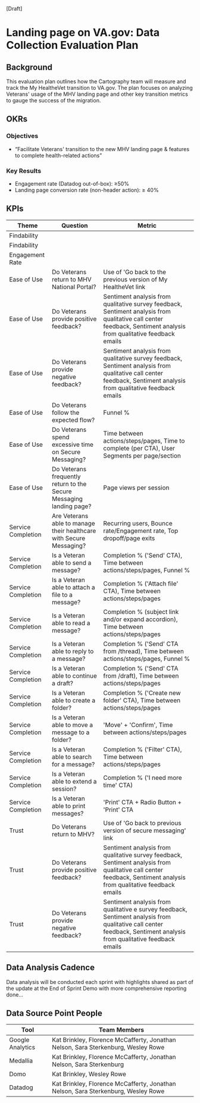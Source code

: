 [Draft]

# **Landing page on VA.gov: Data Collection Evaluation Plan**

## **Background**

This evaluation plan outlines how the Cartography team will measure and track the My HealtheVet transition to VA.gov. The plan focuses on analyzing Veterans' usage of the MHV landing page and other key transition metrics to gauge the success of the migration.

## **OKRs**

### **Objectives**

- “Facilitate Veterans' transition to the new MHV landing page & features to complete health-related actions”

### **Key Results**

- Engagement rate (Datadog out-of-box): ≥50%
- Landing page conversion rate (non-header action): ≥ 40%

## **KPIs**

| **Theme** | **Question** | **Metric** |
| --- | --- | --- |
| Findability |  |  |
| Findability |  |  |
| Engagement Rate |  |  |
| Ease of Use | Do Veterans return to MHV National Portal? | Use of 'Go back to the previous version of My HealtheVet link |
| Ease of Use | Do Veterans provide positive feedback? | Sentiment analysis from qualitative survey feedback, Sentiment analysis from qualitative call center feedback, Sentiment analysis from qualitative feedback emails |
| Ease of Use | Do Veterans provide negative feedback? | Sentiment analysis from qualitative survey feedback, Sentiment analysis from qualitative call center feedback, Sentiment analysis from qualitative feedback emails |
| Ease of Use | Do Veterans follow the expected flow? | Funnel % |
| Ease of Use | Do Veterans spend excessive time on Secure Messaging? | Time between actions/steps/pages, Time to complete (per CTA), User Segments per page/section |
| Ease of Use | Do Veterans frequently return to the Secure Messaging landing page? | Page views per session |
| Service Completion | Are Veterans able to manage their healthcare with Secure Messaging? | Recurring users, Bounce rate/Engagement rate, Top dropoff/page exits |
| Service Completion | Is a Veteran able to send a message? | Completion % ('Send' CTA), Time between actions/steps/pages, Funnel % |
| Service Completion | Is a Veteran able to attach a file to a message? | Completion % ('Attach file' CTA), Time between actions/steps/pages |
| Service Completion | Is a Veteran able to read a message? | Completion % (subject link and/or expand accordion), Time between actions/steps/pages |
| Service Completion | Is a Veteran able to reply to a message? | Completion % ('Send' CTA from /thread), Time between actions/steps/pages, Funnel % |
| Service Completion | Is a Veteran able to continue a draft? | Completion % ('Send' CTA from /draft), Time between actions/steps/pages |
| Service Completion | Is a Veteran able to create a folder? | Completion % ('Create new folder' CTA), Time between actions/steps/pages |
| Service Completion | Is a Veteran able to move a message to a folder? | 'Move' + 'Confirm', Time between actions/steps/pages |
| Service Completion | Is a Veteran able to search for a message? | Completion % ('Filter' CTA), Time between actions/steps/pages |
| Service Completion | Is a Veteran able to extend a session? | Completion % ('I need more time' CTA) |
| Service Completion | Is a Veteran able to print messages? | 'Print' CTA + Radio Button + 'Print' CTA |
| Trust | Do Veterans return to MHV? | Use of 'Go back to previous version of secure messaging' link |
| Trust | Do Veterans provide positive feedback? | Sentiment analysis from qualitative survey feedback, Sentiment analysis from qualitative call center feedback, Sentiment analysis from qualitative feedback emails |
| Trust | Do Veterans provide negative feedback? | Sentiment analysis from qualitative e survey feedback, Sentiment analysis from qualitative call center feedback, Sentiment analysis from qualitative feedback emails |


## **Data Analysis Cadence**

Data analysis will be conducted each sprint with highlights shared as part of the update at the End of Sprint Demo with more comprehensive reporting done...

## **Data Source Point People**

| **Tool** | **Team Members** |
| --- | --- |
| Google Analytics | Kat Brinkley, Florence McCafferty, Jonathan Nelson, Sara Sterkenburg, Wesley Rowe
| Medallia | Kat Brinkley, Florence McCafferty, Jonathan Nelson, Sara Sterkenburg |
| Domo | Kat Brinkley, Wesley Rowe |
| Datadog | Kat Brinkley, Florence McCafferty, Jonathan Nelson, Sara Sterkenburg, Wesley Rowe |
